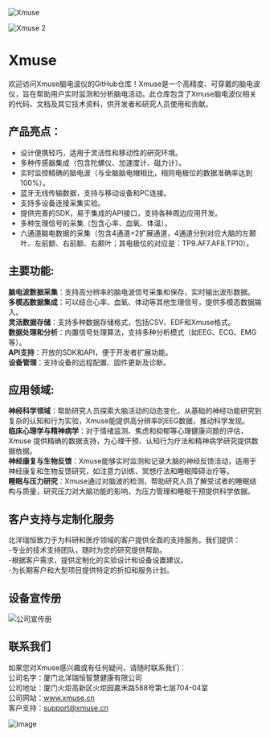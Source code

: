 ![Xmuse](https://github.com/user-attachments/assets/56a9a3a3-0ced-4d73-b594-01ad5650e087)


![Xmuse 2](https://github.com/user-attachments/assets/3f230c7d-8978-41e5-ab1b-2c271289bd0d)


# Xmuse
欢迎访问Xmuse脑电波仪的GitHub仓库！Xmuse是一个高精度、可穿戴的脑电波仪，旨在帮助用户实时监测和分析脑电活动。此仓库包含了Xmuse脑电波仪相关的代码、文档及其它技术资料，供开发者和研究人员使用和贡献。
## 产品亮点：
- 设计便携轻巧，适用于灵活性和移动性的研究环境。
- 多种传感器集成（包含陀螺仪、加速度计、磁力计）。
- 实时监控精确的脑电波（与全脑脑电帽相比，相同电极位的数据准确率达到100%）。
- 蓝牙无线传输数据，支持与移动设备和PC连接。
- 支持多设备连接采集实验。
- 提供完善的SDK，易于集成的API接口，支持各种周边应用开发。
- 多种生理信号的采集（包含心率、血氧、体温）。
- 六通道脑电数据的采集（包含4通道+2扩展通道，4通道分别对应大脑的左颞叶、左前额、右前额、右颞叶；其电极位的对应是：TP9.AF7.AF8.TP10）。

## 主要功能:
**脑电波数据采集**：支持高分辨率的脑电波信号采集和保存，实时输出波形数据。  
**多模态数据集成**：可以结合心率、血氧、体动等其他生理信号，提供多模态数据输入。  
**灵活数据存储**：支持多种数据存储格式，包括CSV、EDF和Xmuse格式。  
**数据处理和分析**：内置信号处理算法，支持多种分析模式（如EEG、ECG、EMG等）。  
**API支持**：开放的SDK和API，便于开发者扩展功能。  
**设备管理**：支持设备的远程配置、固件更新及诊断。  
  
## 应用领域:
**神经科学领域**：帮助研究人员探索大脑活动的动态变化，从基础的神经功能研究到复杂的认知和行为实验，Xmuse能提供高分辨率的EEG数据，推动科学发现。  
**临床心理学与精神病学**：对于情绪监测、焦虑和抑郁等心理健康问题的评估，Xmuse 提供精确的数据支持，为心理干预、认知行为疗法和精神病学研究提供数据依据。     
**神经康复与生物反馈**：Xmuse能够实时监测和记录大脑的神经反馈活动，适用于神经康复和生物反馈研究，如注意力训练、冥想疗法和睡眠障碍治疗等。     
**睡眠与压力研究**：Xmuse通过对脑波的检测，帮助研究人员了解受试者的睡眠结构与质量，研究压力对大脑功能的影响，为压力管理和睡眠干预提供科学依据。     

## 客户支持与定制化服务
  北洋瑞恒致力于为科研和医疗领域的客户提供全面的支持服务。我们提供：  
  -专业的技术支持团队，随时为您的研究提供帮助。  
  -根据客户需求，提供定制化的实验设计和设备设置建议。  
  -为长期客户和大型项目提供特定的折扣和服务计划。  

## 设备宣传册
![公司宣传册](https://github.com/user-attachments/assets/825e7428-2cf2-4d8c-ba3c-7ee1c2dd6621)


## 联系我们
 如果您对Xmuse感兴趣或有任何疑问，请随时联系我们：  
 公司名字：厦门北洋瑞恒智慧健康有限公司  
 公司地址：厦门火炬高新区火炬园嘉禾路588号第七层704-04室  
 公司网站：www.xmuse.cn  
 客户支持：support@xmuse.cn  
 
![image](https://github.com/user-attachments/assets/86699971-d976-4f1e-8204-aa2f62b90cf9)
